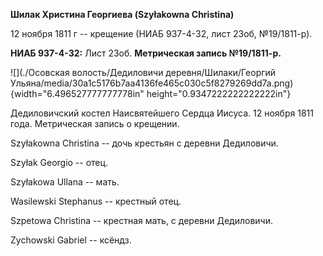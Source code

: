 **Шилак Христина Георгиева (Szyłakowna Christina)**

12 ноября 1811 г -- крещение (НИАБ 937-4-32, лист 23об, №19/1811-р).

**НИАБ 937-4-32:** Лист 23об. **Метрическая запись №19/1811-р.**

![](./Осовская волость/Дедиловичи деревня/Шилаки/Георгий Ульяна/media/30a1c5176b7aa4136fe465c030c5f8279269dd7a.png){width="6.496527777777778in"
height="0.9347222222222222in"}

Дедиловичский костел Наисвятейшего Сердца Иисуса. 12 ноября 1811 года.
Метрическая запись о крещении.

Szyłakowna Christina -- дочь крестьян с деревни Дедиловичи.

Szyłak Georgio -- отец.

Szyłakowa Ullana -- мать.

Wasilewski Stephanus -- крестный отец.

Szpetowa Christina -- крестная мать, с деревни Дедиловичи.

Zychowski Gabriel -- ксёндз.

